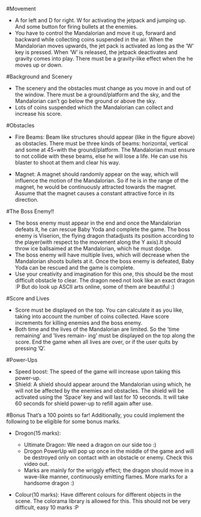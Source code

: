 
#Movement

- A for left and D for right. W for activating the jetpack and jumping up. And some button for
    firing bullets at the enemies.
- You have to control the Mandalorian and move it up, forward and backward while collecting coins
    suspended in the air. When the Mandalorian moves upwards, the jet pack is activated as long as
    the ‘W’ key is pressed. When ‘W’ is released, the jetpack deactivates and gravity comes into play.
    There must be a gravity-like effect when the he moves up or down.

#Background and Scenery

- The scenery and the obstacles must change as you move in and out of the window. There must be
    a ground/platform and the sky, and the Mandalorian can’t go below the ground or above the sky.
- Lots of coins suspended which the Mandalorian can collect and increase his score.

#Obstacles 

- Fire Beams: Beam like structures should appear (like in the figure above) as obstacles. There
    must be three kinds of beams: horizontal, vertical and some at 45◦with the ground/platform. The
    Mandalorian must ensure to not collide with these beams, else he will lose a life. He can use his
    blaster to shoot at them and clear his way. 


- Magnet: A magnet should randomly appear on the way, which will influence the motion of the
    Mandalorian. So if he is in the range of the magnet, he would be continuously attracted towards
    the magnet. Assume that the magnet causes a constant attractive force in its direction. 

#The Boss Enemy!! 

- The boss enemy must appear in the end and once the Mandalorian defeats it, he can rescue Baby
    Yoda and complete the game. The boss enemy is Viserion, the flying dragon thatadjusts its
    position according to the player(with respect to the movement along the Y axis).It should
    throw ice ballsaimed at the Mandalorian, which he must dodge.
- The boss enemy will have multiple lives, which will decrease when the Mandalorian shoots bullets
    at it. Once the boss enemy is defeated, Baby Yoda can be rescued and the game is complete.
- Use your creativity and imagination for this one, this should be the most difficult obstacle to clear.
    The dragon need not look like an exact dragon :P But do look up ASCII arts online, some of them
    are beautiful :)

#Score and Lives

- Score must be displayed on the top. You can calculate it as you like, taking into account the
    number of coins collected. Have score increments for killing enemies and the boss enemy.
- Both time and the lives of the Mandalorian are limited. So the ’time remaining’ and ’lives remain-
    ing’ must be displayed on the top along the score. End the game when all lives are over, or if the
    user quits by pressing ’Q’.

#Power-Ups 

- Speed boost: The speed of the game will increase upon taking this power-up. 
- Shield: A shield should appear around the Mandalorian using which, he will not be affected by
    the enemies and obstacles. The shield will be activated using the ’Space’ key and will last for 10
    seconds. It will take 60 seconds for shield power-up to refill again after use.

#Bonus 
That’s a 100 points so far! Additionally, you could implement the following to be eligible for some bonus
marks.

- Drogon(15 marks):
    - Ultimate Dragon: We need a dragon on our side too :)
    - Drogon PowerUp will pop up once in the middle of the game and will be destroyed only on
       contact with an obstacle or enemy. Check this video out.
    - Marks are mainly for the wriggly effect; the dragon should move in a wave-like manner,
       continuously emitting flames. More marks for a handsome dragon :)


- Colour(10 marks): Have different colours for different objects in the scene. The colorama library
    is allowed for this. This should not be very difficult, easy 10 marks :P

